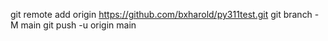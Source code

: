 git remote add origin https://github.com/bxharold/py311test.git
git branch -M main
git push -u origin main


